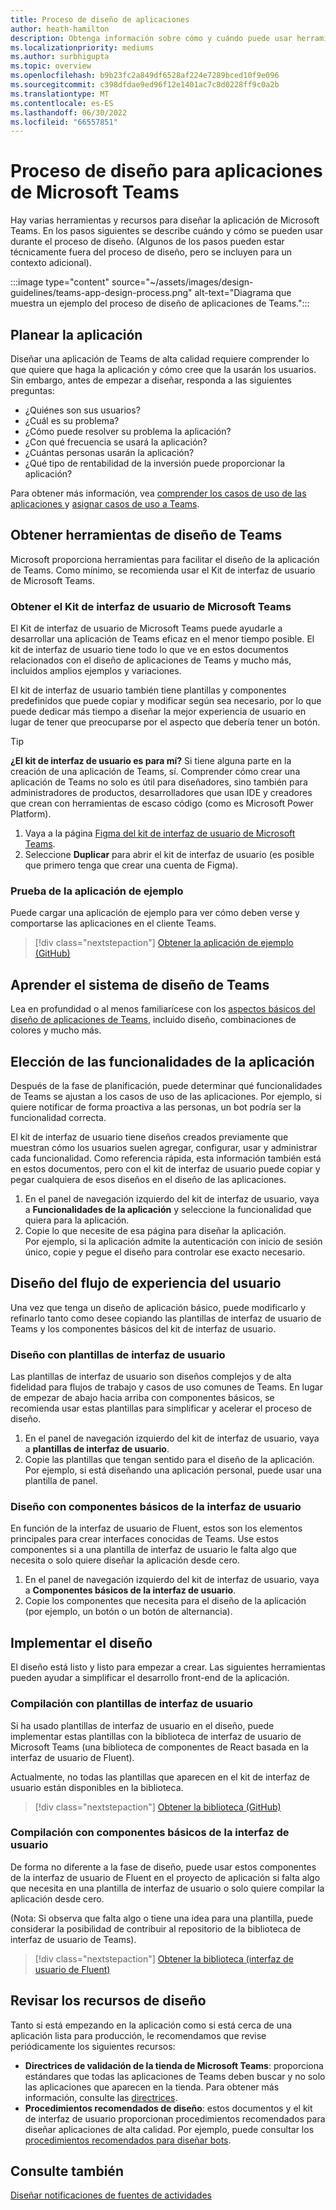 ```yaml
---
title: Proceso de diseño de aplicaciones
author: heath-hamilton
description: Obtenga información sobre cómo y cuándo puede usar herramientas y recursos de Microsoft para diseñar una aplicación eficaz de Microsoft Teams.
ms.localizationpriority: mediums
ms.author: surbhigupta
ms.topic: overview
ms.openlocfilehash: b9b23fc2a849df6528af224e7289bced10f9e096
ms.sourcegitcommit: c398dfdae9ed96f12e1401ac7c8d0228ff9c0a2b
ms.translationtype: MT
ms.contentlocale: es-ES
ms.lasthandoff: 06/30/2022
ms.locfileid: "66557851"
---
```

# <a name="design-process-for-microsoft-teams-apps"></a>Proceso de diseño para aplicaciones de Microsoft Teams

Hay varias herramientas y recursos para diseñar la aplicación de Microsoft Teams. En los pasos siguientes se describe cuándo y cómo se pueden usar durante el proceso de diseño. (Algunos de los pasos pueden estar técnicamente fuera del proceso de diseño, pero se incluyen para un contexto adicional).

:::image type="content" source="~/assets/images/design-guidelines/teams-app-design-process.png" alt-text="Diagrama que muestra un ejemplo del proceso de diseño de aplicaciones de Teams.":::

## <a name="plan-your-app"></a>Planear la aplicación

Diseñar una aplicación de Teams de alta calidad requiere comprender lo que quiere que haga la aplicación y cómo cree que la usarán los usuarios. Sin embargo, antes de empezar a diseñar, responda a las siguientes preguntas:

* ¿Quiénes son sus usuarios?
* ¿Cuál es su problema?
* ¿Cómo puede resolver su problema la aplicación?
* ¿Con qué frecuencia se usará la aplicación?
* ¿Cuántas personas usarán la aplicación?
* ¿Qué tipo de rentabilidad de la inversión puede proporcionar la aplicación?

Para obtener más información, vea [comprender los casos de uso de las aplicaciones ](~/concepts/design/understand-use-cases.md) y [asignar casos de uso a Teams](~/concepts/design/map-use-cases.md).

## <a name="get-teams-design-tools"></a>Obtener herramientas de diseño de Teams

Microsoft proporciona herramientas para facilitar el diseño de la aplicación de Teams. Como mínimo, se recomienda usar el Kit de interfaz de usuario de Microsoft Teams.

### <a name="get-the-microsoft-teams-ui-kit"></a>Obtener el Kit de interfaz de usuario de Microsoft Teams

El Kit de interfaz de usuario de Microsoft Teams puede ayudarle a desarrollar una aplicación de Teams eficaz en el menor tiempo posible. El kit de interfaz de usuario tiene todo lo que ve en estos documentos relacionados con el diseño de aplicaciones de Teams y mucho más, incluidos amplios ejemplos y variaciones.

El kit de interfaz de usuario también tiene plantillas y componentes predefinidos que puede copiar y modificar según sea necesario, por lo que puede dedicar más tiempo a diseñar la mejor experiencia de usuario en lugar de tener que preocuparse por el aspecto que debería tener un botón.

> [!TIP]
> **¿El kit de interfaz de usuario es para mí?** Si tiene alguna parte en la creación de una aplicación de Teams, sí. Comprender cómo crear una aplicación de Teams no solo es útil para diseñadores, sino también para administradores de productos, desarrolladores que usan IDE y creadores que crean con herramientas de escaso código (como es Microsoft Power Platform).

1. Vaya a la página [Figma del kit de interfaz de usuario de Microsoft Teams](https://www.figma.com/community/file/916836509871353159).
1. Seleccione **Duplicar** para abrir el kit de interfaz de usuario  (es posible que primero tenga que crear una cuenta de Figma).

### <a name="try-the-sample-app"></a>Prueba de la aplicación de ejemplo

Puede cargar una aplicación de ejemplo para ver cómo deben verse y comportarse las aplicaciones en el cliente Teams.

> [!div class="nextstepaction"]
> [Obtener la aplicación de ejemplo (GitHub)](https://github.com/OfficeDev/Microsoft-Teams-Samples/tree/main/samples/tab-ui-templates/ts)

## <a name="learn-teams-design-system"></a>Aprender el sistema de diseño de Teams

Lea en profundidad o al menos familiarícese con los [aspectos básicos del diseño de aplicaciones de Teams](design-teams-app-fundamentals.md), incluido diseño, combinaciones de colores y mucho más.

## <a name="choose-app-capabilities"></a>Elección de las funcionalidades de la aplicación

Después de la fase de planificación, puede determinar qué funcionalidades de Teams se ajustan a los casos de uso de las aplicaciones. Por ejemplo, si quiere notificar de forma proactiva a las personas, un bot podría ser la funcionalidad correcta.

El kit de interfaz de usuario tiene diseños creados previamente que muestran cómo los usuarios suelen agregar, configurar, usar y administrar cada funcionalidad. Como referencia rápida, esta información también está en estos documentos, pero con el kit de interfaz de usuario puede copiar y pegar cualquiera de esos diseños en el diseño de las aplicaciones.

1. En el panel de navegación izquierdo del kit de interfaz de usuario, vaya a **Funcionalidades de la aplicación** y seleccione la funcionalidad que quiera para la aplicación.
1. Copie lo que necesite de esa página para diseñar la aplicación.<br />
   Por ejemplo, si la aplicación admite la autenticación con inicio de sesión único, copie y pegue el diseño para controlar ese exacto necesario.

## <a name="design-your-ux-flow"></a>Diseño del flujo de experiencia del usuario

Una vez que tenga un diseño de aplicación básico, puede modificarlo y refinarlo tanto como desee copiando las plantillas de interfaz de usuario de Teams y los componentes básicos del kit de interfaz de usuario.

### <a name="design-with-ui-templates"></a>Diseño con plantillas de interfaz de usuario

Las plantillas de interfaz de usuario son diseños complejos y de alta fidelidad para flujos de trabajo y casos de uso comunes de Teams. En lugar de empezar de abajo hacia arriba con componentes básicos, se recomienda usar estas plantillas para simplificar y acelerar el proceso de diseño.

1. En el panel de navegación izquierdo del kit de interfaz de usuario, vaya a **plantillas de interfaz de usuario**.
1. Copie las plantillas que tengan sentido para el diseño de la aplicación.<br />
   Por ejemplo, si está diseñando una aplicación personal, puede usar una plantilla de panel.

### <a name="design-with-basic-ui-components"></a>Diseño con componentes básicos de la interfaz de usuario

En función de la interfaz de usuario de Fluent, estos son los elementos principales para crear interfaces conocidas de Teams. Use estos componentes si a una plantilla de interfaz de usuario le falta algo que necesita o solo quiere diseñar la aplicación desde cero.

1. En el panel de navegación izquierdo del kit de interfaz de usuario, vaya a **Componentes básicos de la interfaz de usuario**.
1. Copie los componentes que necesita para el diseño de la aplicación (por ejemplo, un botón o un botón de alternancia).

## <a name="implement-your-design"></a>Implementar el diseño

El diseño está listo y listo para empezar a crear. Las siguientes herramientas pueden ayudar a simplificar el desarrollo front-end de la aplicación.

### <a name="build-with-ui-templates"></a>Compilación con plantillas de interfaz de usuario

Si ha usado plantillas de interfaz de usuario en el diseño, puede implementar estas plantillas con la biblioteca de interfaz de usuario de Microsoft Teams (una biblioteca de componentes de React basada en la interfaz de usuario de Fluent).

Actualmente, no todas las plantillas que aparecen en el kit de interfaz de usuario están disponibles en la biblioteca.

> [!div class="nextstepaction"]
> [Obtener la biblioteca (GitHub)](https://github.com/OfficeDev/microsoft-teams-ui-component-library)

### <a name="build-with-basic-ui-components"></a>Compilación con componentes básicos de la interfaz de usuario

De forma no diferente a la fase de diseño, puede usar estos componentes de la interfaz de usuario de Fluent en el proyecto de aplicación si falta algo que necesita en una plantilla de interfaz de usuario o solo quiere compilar la aplicación desde cero. 

(Nota: Si observa que falta algo o tiene una idea para una plantilla, puede considerar la posibilidad de contribuir al repositorio de la biblioteca de interfaz de usuario de Teams).

> [!div class="nextstepaction"]
> [Obtener la biblioteca (interfaz de usuario de Fluent)](https://fluentsite.z22.web.core.windows.net/)

## <a name="review-design-resources"></a>Revisar los recursos de diseño

Tanto si está empezando en la aplicación como si está cerca de una aplicación lista para producción, le recomendamos que revise periódicamente los siguientes recursos:

* **Directrices de validación de la tienda de Microsoft Teams**: proporciona estándares que todas las aplicaciones de Teams deben buscar y no solo las aplicaciones que aparecen en la tienda. Para obtener más información, consulte las [directrices](~/concepts/deploy-and-publish/appsource/prepare/teams-store-validation-guidelines.md).
* **Procedimientos recomendados de diseño**: estos documentos y el kit de interfaz de usuario proporcionan procedimientos recomendados para diseñar aplicaciones de alta calidad. Por ejemplo, puede consultar los [ procedimientos recomendados para diseñar bots](~/bots/design/bots.md#best-practices).

## <a name="see-also"></a>Consulte también

[Diseñar notificaciones de fuentes de actividades](~/concepts/design/activity-feed-notifications.md)
